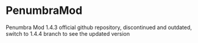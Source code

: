 # PenumbraMod
Penumbra Mod 1.4.3 official github repository, discontinued and outdated, switch to 1.4.4 branch to see the updated version
